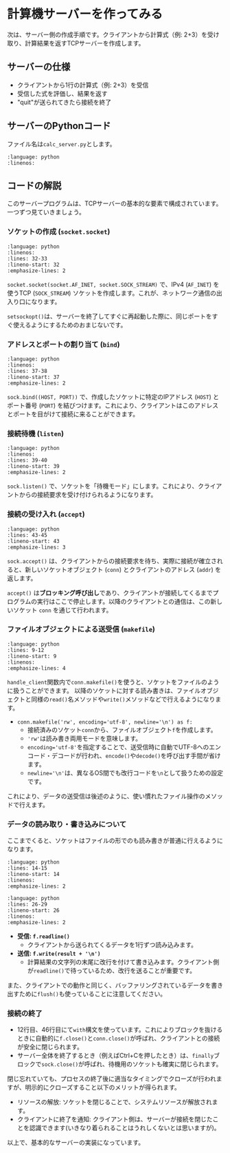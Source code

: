 # 計算機サーバーを作ってみる

次は、サーバー側の作成手順です。クライアントから計算式（例: 2+3）を受け取り、計算結果を返すTCPサーバーを作成します。

## サーバーの仕様

- クライアントから1行の計算式（例: 2+3）を受信
- 受信した式を評価し、結果を返す
- "quit"が送られてきたら接続を終了

## サーバーのPythonコード

ファイル名は`calc_server.py`とします。

```{literalinclude} source/calc_server.py
:language: python
:linenos:
```

## コードの解説

このサーバープログラムは、TCPサーバーの基本的な要素で構成されています。一つずつ見ていきましょう。

### ソケットの作成 (`socket.socket`)

```{literalinclude} source/calc_server.py
:language: python
:linenos:
:lines: 32-33
:lineno-start: 32
:emphasize-lines: 2
```

`socket.socket(socket.AF_INET, socket.SOCK_STREAM)` で、IPv4 (`AF_INET`) を使うTCP (`SOCK_STREAM`) ソケットを作成します。これが、ネットワーク通信の出入り口になります。

`setsockopt()`は、サーバーを終了してすぐに再起動した際に、同じポートをすぐ使えるようにするためのおまじないです。

### アドレスとポートの割り当て (`bind`)

```{literalinclude} source/calc_server.py
:language: python
:linenos:
:lines: 37-38
:lineno-start: 37
:emphasize-lines: 2
```

`sock.bind((HOST, PORT))` で、作成したソケットに特定のIPアドレス (`HOST`) とポート番号 (`PORT`) を結びつけます。これにより、クライアントはこのアドレスとポートを目がけて接続に来ることができます。

### 接続待機 (`listen`)

```{literalinclude} source/calc_server.py
:language: python
:linenos:
:lines: 39-40
:lineno-start: 39
:emphasize-lines: 2
```

`sock.listen()` で、ソケットを「待機モード」にします。これにより、クライアントからの接続要求を受け付けられるようになります。

### 接続の受け入れ (`accept`)

```{literalinclude} source/calc_server.py
:language: python
:lines: 43-45
:lineno-start: 43
:emphasize-lines: 3
```

`sock.accept()` は、クライアントからの接続要求を待ち、実際に接続が確立されると、新しいソケットオブジェクト (`conn`) とクライアントのアドレス (`addr`) を返します。

`accept()` は**ブロッキング呼び出し**であり、クライアントが接続してくるまでプログラムの実行はここで停止します。以降のクライアントとの通信は、この新しいソケット `conn` を通じて行われます。

### ファイルオブジェクトによる送受信 (`makefile`)

```{literalinclude} source/calc_server.py
:language: python
:lines: 9-12
:lineno-start: 9
:linenos:
:emphasize-lines: 4
```

`handle_client`関数内で`conn.makefile()`を使うと、ソケットをファイルのように扱うことができます。
以降のソケットに対する読み書きは、ファイルオブジェクトと同様の`read()`名メソッドや`write()`メソッドなどで行えるようになります。

- `conn.makefile('rw', encoding='utf-8', newline='\n') as f:`
  - 接続済みのソケット`conn`から、ファイルオブジェクト`f`を作成します。
  - `'rw'`は読み書き両用モードを意味します。
  - `encoding='utf-8'`を指定することで、送受信時に自動でUTF-8へのエンコード・デコードが行われ、`encode()`や`decode()`を呼び出す手間が省けます。
  - `newline='\n'`は、異なるOS間でも改行コードを`\n`として扱うための設定です。

これにより、データの送受信は後述のように、使い慣れたファイル操作のメソッドで行えます。

### データの読み取り・書き込みについて

ここまでくると、ソケットはファイルの形でのも読み書きが普通に行えるようになります。

```{literalinclude} source/calc_server.py
:language: python
:lines: 14-15
:lineno-start: 14
:linenos:
:emphasize-lines: 2
```

```{literalinclude} source/calc_server.py
:language: python
:lines: 26-29
:lineno-start: 26
:linenos:
:emphasize-lines: 2
```

- **受信: `f.readline()`**
  - クライアントから送られてくるデータを1行ずつ読み込みます。
- **送信: `f.write(result + '\n')`**
  - 計算結果の文字列の末尾に改行を付けて書き込みます。クライアント側が`readline()`で待っているため、改行を送ることが重要です。


また、クライアントでの動作と同じく、バッファリングされているデータを書き出すために`flush()`も使っていることに注意してください。

### 接続の終了

- 12行目、46行目にて`with`構文を使っています。これによりブロックを抜けるときに自動的に`f.close()`と`conn.close()`が呼ばれ、クライアントとの接続が安全に閉じられます。
- サーバー全体を終了するとき（例えばCtrl+Cを押したとき）は、`finally`ブロックで`sock.close()`が呼ばれ、待機用のソケットも確実に閉じられます。

閉じ忘れていても、プロセスの終了後に適当なタイミングでクローズが行われますが、明示的にクローズすること以下のメリットが得られます。

- リソースの解放: ソケットを閉じることで、システムリソースが解放されます。
- クライアントに終了を通知: クライアント側は、サーバーが接続を閉じたことを認識できます(いきなり着られることはうれしくないとは思いますが)。

以上で、基本的なサーバーの実装になっています。
